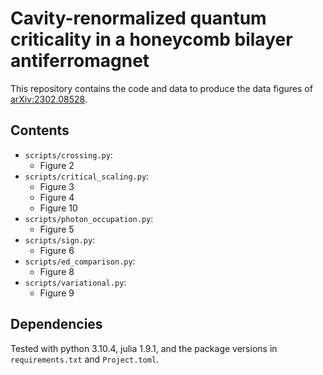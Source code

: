 # Cavity-renormalized quantum criticality in a honeycomb bilayer antiferromagnet

This repository contains the code and data to produce the data figures of [arXiv:2302.08528](https://doi.org/10.48550/arXiv.2302.08528). 

## Contents

* `scripts/crossing.py`:
  * Figure 2
* `scripts/critical_scaling.py`:
  * Figure 3
  * Figure 4
  * Figure 10
* `scripts/photon_occupation.py`:
  * Figure 5
* `scripts/sign.py`:
  * Figure 6
* `scripts/ed_comparison.py`:
  * Figure 8
* `scripts/variational.py`:
  * Figure 9

## Dependencies

Tested with python 3.10.4, julia 1.9.1, and the package versions in `requirements.txt` and `Project.toml`.
